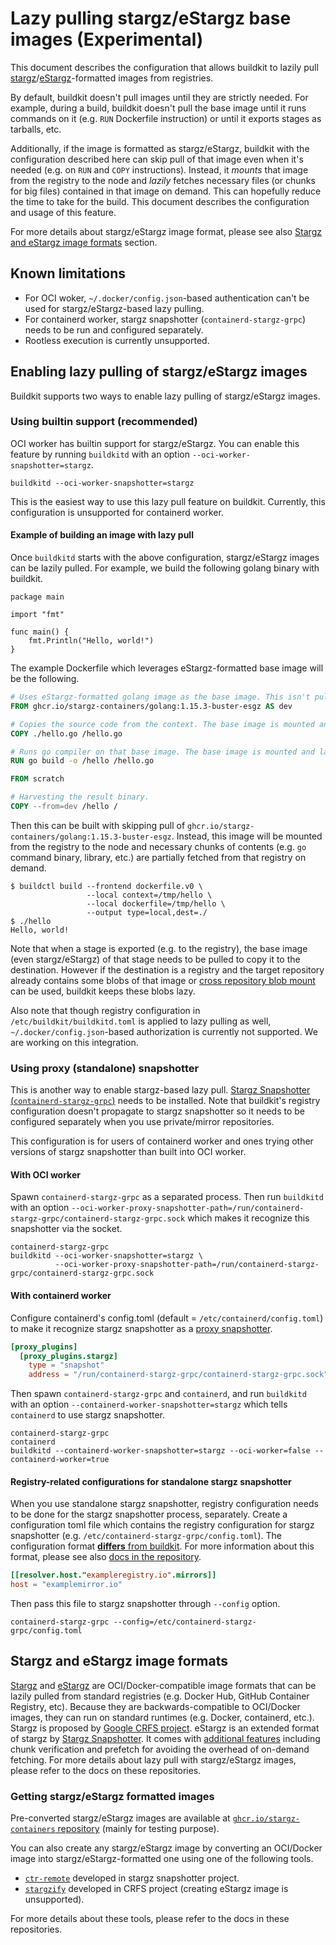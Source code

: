 # Lazy pulling stargz/eStargz base images (Experimental)

This document describes the configuration that allows buildkit to lazily pull [stargz](https://github.com/google/crfs/blob/master/README.md#introducing-stargz)/[eStargz](https://github.com/containerd/stargz-snapshotter/blob/master/docs/stargz-estargz.md)-formatted images from registries.

By default, buildkit doesn't pull images until they are strictly needed.
For example, during a build, buildkit doesn't pull the base image until it runs commands on it (e.g. `RUN` Dockerfile instruction) or until it exports stages as tarballs, etc.

Additionally, if the image is formatted as stargz/eStargz, buildkit with the configuration described here can skip pull of that image even when it's needed (e.g. on `RUN` and `COPY` instructions).
Instead, it *mounts* that image from the registry to the node and *lazily* fetches necessary files (or chunks for big files) contained in that image on demand.
This can hopefully reduce the time to take for the build.
This document describes the configuration and usage of this feature.

For more details about stargz/eStargz image format, please see also [Stargz and eStargz image formats](#stargz-and-estargz-image-formats) section.

## Known limitations

- For OCI woker, `~/.docker/config.json`-based authentication can't be used for stargz/eStargz-based lazy pulling.
- For containerd worker, stargz snapshotter (`containerd-stargz-grpc`) needs to be run and configured separately.
- Rootless execution is currently unsupported.

## Enabling lazy pulling of stargz/eStargz images

Buildkit supports two ways to enable lazy pulling of stargz/eStargz images.

### Using builtin support (recommended)

OCI worker has builtin support for stargz/eStargz.
You can enable this feature by running `buildkitd` with an option `--oci-worker-snapshotter=stargz`.

```
buildkitd --oci-worker-snapshotter=stargz
```

This is the easiest way to use this lazy pull feature on buildkit.
Currently, this configuration is unsupported for containerd worker.

#### Example of building an image with lazy pull

Once `buildkitd` starts with the above configuration, stargz/eStargz images can be lazily pulled.
For example, we build the following golang binary with buildkit.

```golang
package main

import "fmt"

func main() {
	fmt.Println("Hello, world!")
}
```

The example Dockerfile which leverages eStargz-formatted base image will be the following.

```Dockerfile
# Uses eStargz-formatted golang image as the base image. This isn't pulled here.
FROM ghcr.io/stargz-containers/golang:1.15.3-buster-esgz AS dev

# Copies the source code from the context. The base image is mounted and lazily pulled.
COPY ./hello.go /hello.go

# Runs go compiler on that base image. The base image is mounted and lazily pulled.
RUN go build -o /hello /hello.go

FROM scratch

# Harvesting the result binary.
COPY --from=dev /hello /
```

Then this can be built with skipping pull of `ghcr.io/stargz-containers/golang:1.15.3-buster-esgz`.
Instead, this image will be mounted from the registry to the node and necessary chunks of contents (e.g. `go` command binary, library, etc.) are partially fetched from that registry on demand.

```
$ buildctl build --frontend dockerfile.v0 \
                 --local context=/tmp/hello \
                 --local dockerfile=/tmp/hello \
                 --output type=local,dest=./
$ ./hello
Hello, world!
```

Note that when a stage is exported (e.g. to the registry), the base image (even stargz/eStargz) of that stage needs to be pulled to copy it to the destination.
However if the destination is a registry and the target repository already contains some blobs of that image or [cross repository blob mount](https://docs.docker.com/registry/spec/api/#cross-repository-blob-mount) can be used, buildkit keeps these blobs lazy.

Also note that though registry configuration in `/etc/buildkit/buildkitd.toml` is applied to lazy pulling as well, `~/.docker/config.json`-based authorization is currently not supported.
We are working on this integration.

### Using proxy (standalone) snapshotter

This is another way to enable stargz-based lazy pull.
[Stargz Snapshotter (`containerd-stargz-grpc`)](https://github.com/containerd/stargz-snapshotter) needs to be installed.
Note that buildkit's registry configuration doesn't propagate to stargz snapshotter so it needs to be configured separately when you use private/mirror repositories.

This configuration is for users of containerd worker and ones trying other versions of stargz snapshotter than built into OCI worker.

#### With OCI worker

Spawn `containerd-stargz-grpc` as a separated process.
Then run `buildkitd` with an option `--oci-worker-proxy-snapshotter-path=/run/containerd-stargz-grpc/containerd-stargz-grpc.sock` which makes it recognize this snapshotter via the socket.

```
containerd-stargz-grpc
buildkitd --oci-worker-snapshotter=stargz \
          --oci-worker-proxy-snapshotter-path=/run/containerd-stargz-grpc/containerd-stargz-grpc.sock
```

#### With containerd worker

Configure containerd's config.toml (default = `/etc/containerd/config.toml`) to make it recognize stargz snapshotter as a [proxy snapshotter](https://github.com/containerd/containerd/blob/master/PLUGINS.md#proxy-plugins).

```toml
[proxy_plugins]
  [proxy_plugins.stargz]
    type = "snapshot"
    address = "/run/containerd-stargz-grpc/containerd-stargz-grpc.sock"
```

Then spawn `containerd-stargz-grpc` and `containerd`, and run `buildkitd` with an option `--containerd-worker-snapshotter=stargz` which tells `containerd` to use stargz snapshotter.

```
containerd-stargz-grpc
containerd
buildkitd --containerd-worker-snapshotter=stargz --oci-worker=false --containerd-worker=true
```

#### Registry-related configurations for standalone stargz snapshotter

When you use standalone stargz snapshotter, registry configuration needs to be done for the stargz snapshotter process, separately.
Create a configuration toml file which contains the registry configuration for stargz snapshotter (e.g. `/etc/containerd-stargz-grpc/config.toml`).
The configuration format [**differs** from buildkit](https://github.com/containerd/stargz-snapshotter/blob/master/cmd/containerd-stargz-grpc/config.go).
For more information about this format, please see also [docs in the repository](https://github.com/containerd/stargz-snapshotter/blob/master/docs/overview.md#registry-related-configuration).

```toml
[[resolver.host."exampleregistry.io".mirrors]]
host = "examplemirror.io"
```

Then pass this file to stargz snapshotter through `--config` option.

```
containerd-stargz-grpc --config=/etc/containerd-stargz-grpc/config.toml
```

## Stargz and eStargz image formats

[Stargz](https://github.com/google/crfs/blob/master/README.md#introducing-stargz) and [eStargz](https://github.com/containerd/stargz-snapshotter/blob/master/docs/stargz-estargz.md) are OCI/Docker-compatible image formats that can be lazily pulled from standard registries (e.g. Docker Hub, GitHub Container Registry, etc).
Because they are backwards-compatible to OCI/Docker images, they can run on standard runtimes (e.g. Docker, containerd, etc.).
Stargz is proposed by [Google CRFS project](https://github.com/google/crfs).
eStargz is an extended format of stargz by [Stargz Snapshotter](https://github.com/containerd/stargz-snapshotter).
It comes with [additional features](https://github.com/containerd/stargz-snapshotter/blob/master/docs/stargz-estargz.md#estargz-archive-format) including chunk verification and prefetch for avoiding the overhead of on-demand fetching.
For more details about lazy pull with stargz/eStargz images, please refer to the docs on these repositories.

### Getting stargz/eStargz formatted images

Pre-converted stargz/eStargz images are available at [`ghcr.io/stargz-containers` repository](https://github.com/containerd/stargz-snapshotter/blob/master/docs/pre-converted-images.md) (mainly for testing purpose).

You can also create any stargz/eStargz image by converting an OCI/Docker image into stargz/eStargz-formatted one using one of the following tools.

- [`ctr-remote`](https://github.com/containerd/stargz-snapshotter#creating-stargz-images-and-further-optimization) developed in stargz snapshotter project.
- [`stargzify`](https://github.com/google/crfs/tree/master/stargz/stargzify) developed in CRFS project (creating eStargz image is unsupported).

For more details about these tools, please refer to the docs in these repositories.
